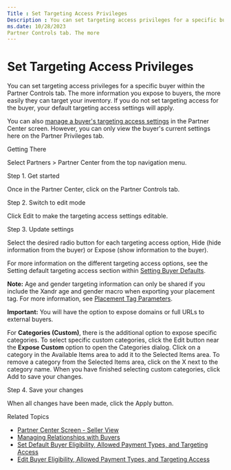 ```yaml
---
Title : Set Targeting Access Privileges
Description : You can set targeting access privileges for a specific buyer within the
ms.date: 10/28/2023
Partner Controls tab. The more
---
```



# Set Targeting Access Privileges



You can set targeting access privileges for a specific buyer within the
Partner Controls tab. The more
information you expose to buyers, the more easily they can target your
inventory. If you do not set targeting access for the buyer, your
default targeting access settings will apply.

You can also <a
href="edit-buyer-eligibility-allowed-payment-types-and-targeting-access.md"
class="xref">manage a buyer's targeting access settings</a> in the
Partner Center screen. However, you
can only view the buyer's current settings here on the
Partner Privileges tab.

Getting There

Select
Partners
\>  Partner Center from the top
navigation menu.

Step 1. Get started

Once in the Partner Center, click
on the Partner Controls tab.

Step 2. Switch to edit mode

Click Edit to make the targeting
access settings editable.

Step 3. Update settings

Select the desired radio button for each targeting access option,
Hide (hide information from the buyer)
or Expose (show information to the
buyer).

For more information on the different targeting access options, see the
Setting default targeting access
section within
<a href="partner-center-screen-seller-view.md" class="xref">Setting
Buyer Defaults</a>.



<b>Note:</b> Age and gender targeting
information can only be shared if you include the
Xandr age and gender macro when exporting your
placement tag. For more information, see
<a href="placement-tag-parameters.md" class="xref">Placement Tag
Parameters</a>.





<b>Important:</b> You will have the option to
expose domains or full URLs to external buyers.



For **Categories (Custom)**, there is the additional option to expose
specific categories. To select specific custom categories, click the
Edit button near the **Expose Custom**
option to open the Categories
dialog. Click on a category in the
Available Items area to add it to
the Selected Items area. To remove
a category from the Selected Items
area, click on the X next to the
category name. When you have finished selecting custom categories, click
Add to save your changes.

Step 4. Save your changes

When all changes have been made, click the
Apply button.

Related Topics

- <a href="partner-center-screen-seller-view.md" class="xref">Partner
  Center Screen - Seller View</a>
- <a href="managing-relationships-with-buyers.md" class="xref">Managing
  Relationships with Buyers</a>
- <a
  href="set-default-buyer-eligibility-allowed-payment-types-and-targeting-access.md"
  class="xref">Set Default Buyer Eligibility, Allowed Payment Types, and
  Targeting Access</a>
- <a
  href="edit-buyer-eligibility-allowed-payment-types-and-targeting-access.md"
  class="xref">Edit Buyer Eligibility, Allowed Payment Types, and
  Targeting Access</a>




